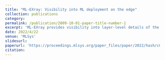 ```yaml
---
title: "ML-EXray: Visibility into ML deployment on the edge"
collection: publications
category: 
permalink: /publication/2009-10-01-paper-title-number-1
excerpt: 'ML-EXray provides visibility into layer-level details of the ML execution, helps developers analyze and debug cloud-to-edge deployment issues.'
date: 2022/4/22
venue: 'MLSys'
slidesurl: 
paperurl: 'https://proceedings.mlsys.org/paper_files/paper/2022/hash/c04f25be56ab86371563568dce31808f-Abstract.html'
citation: 
---
```



